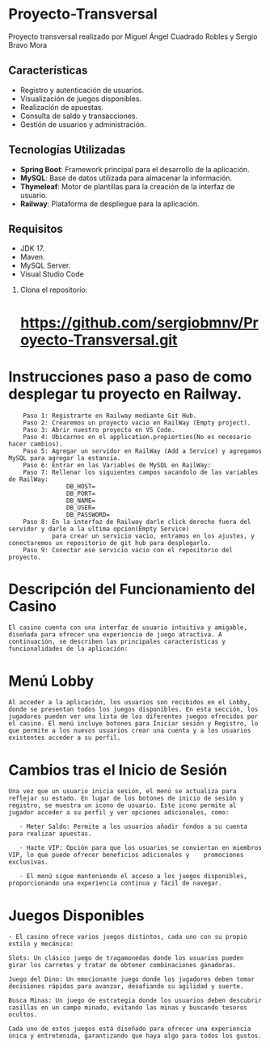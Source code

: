 # Proyecto-Transversal
Proyecto transversal realizado por Miguel Ángel Cuadrado Robles y Sergio Bravo Mora


## Características
- Registro y autenticación de usuarios.
- Visualización de juegos disponibles.
- Realización de apuestas.
- Consulta de saldo y transacciones.
- Gestión de usuarios y administración.

## Tecnologías Utilizadas
- **Spring Boot**: Framework principal para el desarrollo de la aplicación.
- **MySQL**: Base de datos utilizada para almacenar la información.
- **Thymeleaf**: Motor de plantillas para la creación de la interfaz de usuario.
- **Railway**: Plataforma de despliegue para la aplicación.

## Requisitos
- JDK 17.
- Maven.
- MySQL Server.
- Visual Studio Code

1. Clona el repositorio:

   # https://github.com/sergiobmnv/Proyecto-Transversal.git


# Instrucciones paso a paso de como desplegar tu proyecto en Railway.
		
		Paso 1: Registrarte en Railway mediante Git Hub.
		Paso 2: Crearemos un proyecto vacio en RailWay (Empty project).
		Paso 3: Abrir nuestro proyecto en VS Code.
		Paso 4: Ubicarnos en el application.propierties(No es necesario hacer cambios).
		Paso 5: Agregar un servidor en RailWay (Add a Service) y agregamos MySQL para agregar la estancia.
		Paso 6: Entrar en las Variables de MySQL en RailWay:	
		Paso 7: Rellenar los siguientes campos sacandolo de las variables de RailWay:
					DB_HOST=
					DB_PORT=
					DB_NAME=
					DB_USER=
					DB_PASSWORD=
		Paso 8: En la interfaz de Railway darle click derecho fuera del servidor y darle a la ultima opcion(Empty Service)
				para crear un servicio vacio, entramos en los ajustes, y conectaremos un repositorio de git hub para desplegarlo.
		Paso 9: Conectar ese servicio vacio con el repositorio del proyecto.

# Descripción del Funcionamiento del Casino
    El casino cuenta con una interfaz de usuario intuitiva y amigable, diseñada para ofrecer una experiencia de juego atractiva. A continuación, se describen las principales características y funcionalidades de la aplicación:

# Menú Lobby
    Al acceder a la aplicación, los usuarios son recibidos en el Lobby, donde se presentan todos los juegos disponibles. En esta sección, los jugadores pueden ver una lista de los diferentes juegos ofrecidos por el casino. El menú incluye botones para Iniciar sesión y Registro, lo que permite a los nuevos usuarios crear una cuenta y a los usuarios existentes acceder a su perfil.

# Cambios tras el Inicio de Sesión
    Una vez que un usuario inicia sesión, el menú se actualiza para reflejar su estado. En lugar de los botones de inicio de sesión y registro, se muestra un icono de usuario. Este icono permite al jugador acceder a su perfil y ver opciones adicionales, como:
    
       · Meter Saldo: Permite a los usuarios añadir fondos a su cuenta para realizar apuestas.

       · Hazte VIP: Opción para que los usuarios se conviertan en miembros VIP, lo que puede ofrecer beneficios adicionales y    promociones exclusivas.
       
       · El menú sigue manteniendo el acceso a los juegos disponibles, proporcionando una experiencia continua y fácil de navegar.

# Juegos Disponibles
    - El casino ofrece varios juegos distintos, cada uno con su propio estilo y mecánica:

    Slots: Un clásico juego de tragamonedas donde los usuarios pueden girar los carretes y tratar de obtener combinaciones ganadoras.

    Juego del Dino: Un emocionante juego donde los jugadores deben tomar decisiones rápidas para avanzar, desafiando su agilidad y suerte.

    Busca Minas: Un juego de estrategia donde los usuarios deben descubrir casillas en un campo minado, evitando las minas y buscando tesoros ocultos.

    Cada uno de estos juegos está diseñado para ofrecer una experiencia única y entretenida, garantizando que haya algo para todos los gustos.